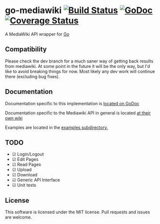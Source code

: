 go-mediawiki [![Build Status](https://drone.io/github.com/sadbox/mediawiki/status.png)](https://drone.io/github.com/sadbox/mediawiki/latest) [![GoDoc](https://godoc.org/github.com/sadbox/mediawiki?status.png)](http://godoc.org/github.com/sadbox/mediawiki) [![Coverage Status](https://coveralls.io/repos/sadbox/mediawiki/badge.png?branch=master)](https://coveralls.io/r/sadbox/mediawiki?branch=master)
========
A MediaWiki API wrapper for [Go](http://golang.org/)

Compatibility
-------------
Please check the dev branch for a much saner way of getting back results from mediawiki. At some point in the future it will be the only way, but I'd like to avoid breaking things for now. Most likely any dev work will continue there (excluding bug fixes).

Documentation
-------------
Documentation specific to this implementation is [located on GoDoc](http://godoc.org/github.com/sadbox/mediawiki)

Documentation specific to the Mediawiki API in general is located [at their own wiki](http://www.mediawiki.org/wiki/API:Main_page)

Examples are located in the [examples subdirectory.](/examples)


TODO
----
- ☑ Login/Logout
- ☑ Edit Pages
- ☑ Read Pages
- ☑ Upload
- ☑ Download
- ☑ Generic API Interface
- ☑ Unit tests

License
-------
This software is licensed under the MIT license. Pull requests and issues are welcome.
